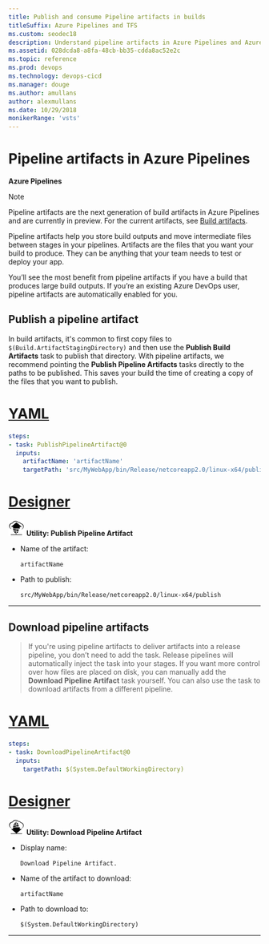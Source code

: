 ```yaml
---
title: Publish and consume Pipeline artifacts in builds
titleSuffix: Azure Pipelines and TFS
ms.custom: seodec18
description: Understand pipeline artifacts in Azure Pipelines and Azure DevOps Server
ms.assetid: 028dcda8-a8fa-48cb-bb35-cdda8ac52e2c
ms.topic: reference
ms.prod: devops
ms.technology: devops-cicd
ms.manager: douge
ms.author: amullans
author: alexmullans
ms.date: 10/29/2018
monikerRange: 'vsts'
---
```


# Pipeline artifacts in Azure Pipelines

**Azure Pipelines**

> [!NOTE]
> Pipeline artifacts are the next generation of build artifacts in Azure Pipelines and are currently in preview.
> For the current artifacts, see [Build artifacts](build-artifacts.md).

Pipeline artifacts help you store build outputs and move intermediate files between stages in your pipelines. Artifacts are the files that you want your build to produce. They can be anything that your team needs to test or deploy your app.

You’ll see the most benefit from pipeline artifacts if you have a build that produces large build outputs. If you’re an existing Azure DevOps user, pipeline artifacts are automatically enabled for you.

## Publish a pipeline artifact

In build artifacts, it's common to first copy files to `$(Build.ArtifactStagingDirectory)` and then use the **Publish Build Artifacts** task to publish that directory. With pipeline artifacts, we recommend pointing the **Publish Pipeline Artifacts** tasks directly to the paths to be published. This saves your build the time of creating a copy of the files that you want to publish.

# [YAML](#tab/yaml)

```yaml
steps:
- task: PublishPipelineArtifact@0
  inputs:
    artifactName: 'artifactName'
    targetPath: 'src/MyWebApp/bin/Release/netcoreapp2.0/linux-x64/publish'
```

# [Designer](#tab/designer)

![icon](../tasks/utility/_img/publish-pipeline-artifact.png) **Utility: Publish Pipeline Artifact**

* Name of the artifact:

   ```
   artifactName
   ```

* Path to publish:

   ```
   src/MyWebApp/bin/Release/netcoreapp2.0/linux-x64/publish
   ```

---

## Download pipeline artifacts

> If you're using pipeline artifacts to deliver artifacts into a release pipeline, you don’t need to add the task. Release pipelines will automatically inject the task into your stages. If you want more control over how files are placed on disk, you can manually add the **Download Pipeline Artifact** task yourself. You can also use the task to download artifacts from a different pipeline.

# [YAML](#tab/yaml)

```yaml
steps:
- task: DownloadPipelineArtifact@0
  inputs:
    targetPath: $(System.DefaultWorkingDirectory)
```

# [Designer](#tab/designer)

![icon](../tasks/utility/_img/download-pipeline-artifact.png) **Utility: Download Pipeline Artifact**

* Display name:

   ```
   Download Pipeline Artifact.
   ```

* Name of the artifact to download:

   ```
   artifactName
   ```

* Path to download to:

   ```
   $(System.DefaultWorkingDirectory)
   ```

---
